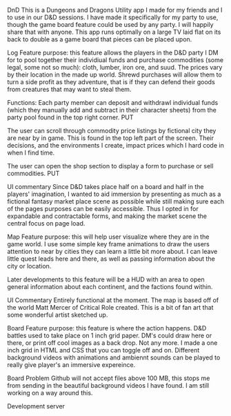 DnD
This is a Dungeons and Dragons Utility app I made for my friends and I to use in our D&D sessions. I have made it specifically for my party to use, though the game board feature could be used by any party. I will happily share that with anyone. This app runs optimally on a large TV laid flat on its back to double as a game board that pieces can be placed upon.

Log
Feature purpose: this feature allows the players in the D&D party I DM for to pool together their individiual funds and purchase commodities (some legal, some not so much): cloth, lumber, iron ore, and suud. The prices vary by their location in the made up world. Shrewd purchases will allow them to turn a side profit as they adventure, that is if they can defend their goods from creatures that may want to steal them.

Functions: Each party member can deposit and withdrawl individual funds (which they manually add and subtract in their character sheets) from the party pool found in the top right corner. PUT

The user can scroll through commodity price listings by fictional city they are near by in game. This is found in the top left part of the screen. Their decisions, and the environments I create, impact prices which I hard code in when I find time.

The user can open the shop section to display a form to purchase or sell commodities. PUT

UI commentary Since D&D takes place half on a board and half in the players' imagination, I wanted to aid immersion by presenting as much as a fictional fantasy market place scene as possible while still making sure each of the pages purposes can be easily accessible. Thus I opted in for expandable and contractable forms, and making the market scene the central focus on page load.

Map
Feature purpose: this will help user visualize where they are in the game world. I use some simple key frame animations to draw the users attention to near by cities they can learn a little bit more about. I can leave little quest leads here and there, as well as passing information about the city or location.

Later developments to this feature will be a HUD with an area to open general information about each continent, and the factions found within.

UI Commentary Entirely functional at the moment. The map is based off of the world Matt Mercer of Critical Role created. This is a bit of fan art that some wonderful artist sketched up.

Board
Feature purpose: this feature is where the action happens. D&D battles used to take place on 1 inch grid paper. DM's could draw here or there, or print off cool images as a back drop. Not any more. I made a one inch grid in HTML and CSS that you can toggle off and on. Different background videos with animations and ambiennt sounds can be played to really give player's an immersive expereince.

Board Problem
Github will not accept files above 100 MB, this stops me from sending in the beautiful background videos I have found. I am still working on a way around this.

Development server